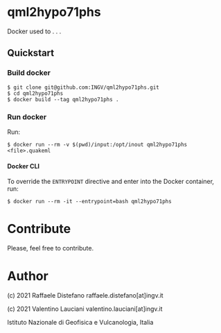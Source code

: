 # qml2hypo71phs

Docker used to . . .

## Quickstart
### Build docker
```
$ git clone git@github.com:INGV/qml2hypo71phs.git
$ cd qml2hypo71phs
$ docker build --tag qml2hypo71phs . 
```

### Run docker
Run:
```
$ docker run --rm -v $(pwd)/input:/opt/inout qml2hypo71phs <file>.quakeml 
```

#### Docker CLI
To override the `ENTRYPOINT` directive and enter into the Docker container, run:
```
$ docker run --rm -it --entrypoint=bash qml2hypo71phs
```

# Contribute
Please, feel free to contribute.

# Author
(c) 2021 Raffaele Distefano raffaele.distefano[at]ingv.it

(c) 2021 Valentino Lauciani valentino.lauciani[at]ingv.it

Istituto Nazionale di Geofisica e Vulcanologia, Italia
